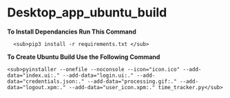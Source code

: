 # Desktop_app_ubuntu_build

**To Install Dependancies Run This Command**

      <sub>pip3 install -r requirements.txt </sub>

**To Create Ubuntu Build Use the Following Command**

    <sub>pyinstaller --onefile --noconsole --icon="icon.ico" --add-data="index.ui:." --add-data="login.ui:." --add-data="credentials.json:." --add-data="processing.gif:." --add-data="logout.xpm:." --add-data="user_icon.xpm:." time_tracker.py</sub>
